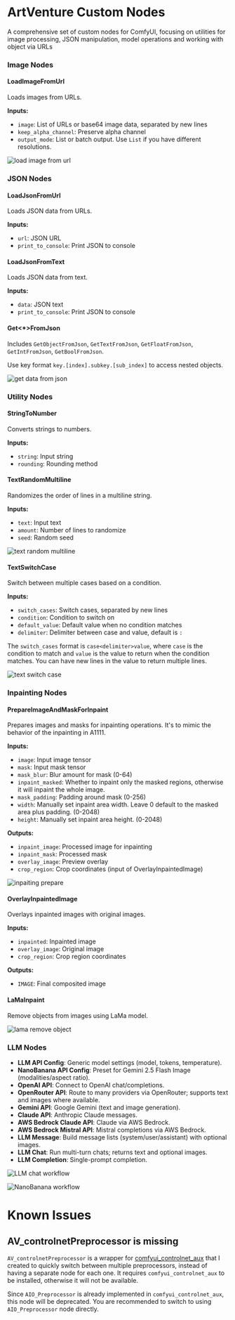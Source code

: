 # ArtVenture Custom Nodes

A comprehensive set of custom nodes for ComfyUI, focusing on utilities for image processing, JSON manipulation, model operations and working with object via URLs

### Image Nodes

#### LoadImageFromUrl

Loads images from URLs.

**Inputs:**

- `image`: List of URLs or base64 image data, separated by new lines
- `keep_alpha_channel`: Preserve alpha channel
- `output_mode`: List or batch output. Use `List` if you have different resolutions.

![load image from url](https://github.com/user-attachments/assets/9da4840c-925e-4e0c-984a-5412282aee79)

### JSON Nodes

#### LoadJsonFromUrl

Loads JSON data from URLs.

**Inputs:**

- `url`: JSON URL
- `print_to_console`: Print JSON to console

#### LoadJsonFromText

Loads JSON data from text.

**Inputs:**

- `data`: JSON text
- `print_to_console`: Print JSON to console

#### Get<\*>FromJson

Includes `GetObjectFromJson`, `GetTextFromJson`, `GetFloatFromJson`, `GetIntFromJson`, `GetBoolFromJson`.

Use key format `key.[index].subkey.[sub_index]` to access nested objects.

![get data from json](https://github.com/user-attachments/assets/a71793d6-9661-441c-a15c-66b2dcaa7972)

### Utility Nodes

#### StringToNumber

Converts strings to numbers.

**Inputs:**

- `string`: Input string
- `rounding`: Rounding method

#### TextRandomMultiline

Randomizes the order of lines in a multiline string.

**Inputs:**

- `text`: Input text
- `amount`: Number of lines to randomize
- `seed`: Random seed

![text random multiline](https://github.com/user-attachments/assets/86f811e3-579e-4ccc-81a3-e216cd851d3c)

#### TextSwitchCase

Switch between multiple cases based on a condition.

**Inputs:**

- `switch_cases`: Switch cases, separated by new lines
- `condition`: Condition to switch on
- `default_value`: Default value when no condition matches
- `delimiter`: Delimiter between case and value, default is `:`

The `switch_cases` format is `case<delimiter>value`, where `case` is the condition to match and `value` is the value to return when the condition matches. You can have new lines in the value to return multiple lines.

![text switch case](https://github.com/user-attachments/assets/4c5450a8-6a3a-4d3c-8c2a-c6e3a33cb95f)

### Inpainting Nodes

#### PrepareImageAndMaskForInpaint

Prepares images and masks for inpainting operations. It's to mimic the behavior of the inpainting in A1111.

**Inputs:**

- `image`: Input image tensor
- `mask`: Input mask tensor
- `mask_blur`: Blur amount for mask (0-64)
- `inpaint_masked`: Whether to inpaint only the masked regions, otherwise it will inpaint the whole image.
- `mask_padding`: Padding around mask (0-256)
- `width`: Manually set inpaint area width. Leave 0 default to the masked area plus padding. (0-2048)
- `height`: Manually set inpaint area height. (0-2048)

**Outputs:**

- `inpaint_image`: Processed image for inpainting
- `inpaint_mask`: Processed mask
- `overlay_image`: Preview overlay
- `crop_region`: Crop coordinates (input of OverlayInpaintedImage)

![inpaiting prepare](https://github.com/user-attachments/assets/38e87c04-7a64-4a62-a462-054396b3de14)

#### OverlayInpaintedImage

Overlays inpainted images with original images.

**Inputs:**

- `inpainted`: Inpainted image
- `overlay_image`: Original image
- `crop_region`: Crop region coordinates

**Outputs:**

- `IMAGE`: Final composited image

#### LaMaInpaint

Remove objects from images using LaMa model.

![lama remove object](https://github.com/user-attachments/assets/c28bbd8b-d55f-4fa5-bbc9-ace267382bd0)

### LLM Nodes

- **LLM API Config**: Generic model settings (model, tokens, temperature).
- **NanoBanana API Config**: Preset for Gemini 2.5 Flash Image (modalities/aspect ratio).
- **OpenAI API**: Connect to OpenAI chat/completions.
- **OpenRouter API**: Route to many providers via OpenRouter; supports text and images where available.
- **Gemini API**: Google Gemini (text and image generation).
- **Claude API**: Anthropic Claude messages.
- **AWS Bedrock Claude API**: Claude via AWS Bedrock.
- **AWS Bedrock Mistral API**: Mistral completions via AWS Bedrock.
- **LLM Message**: Build message lists (system/user/assistant) with optional images.
- **LLM Chat**: Run multi-turn chats; returns text and optional images.
- **LLM Completion**: Single-prompt completion.

![LLM chat workflow](https://github.com/user-attachments/assets/45b8d4fd-57cd-4bd9-8274-d3e6ac4ef938)

![NanoBanana workflow](https://github.com/user-attachments/assets/9d699b47-6239-419f-b778-348618c99c4a)

# Known Issues

## AV_controlnetPreprocessor is missing

`AV_controlnetPreprocessor` is a wrapper for [comfyui_controlnet_aux](https://github.com/Fannovel16/comfyui_controlnet_aux) that I created to quickly switch between multiple preprocessors, instead of having a separate node for each one. It requires `comfyui_controlnet_aux` to be installed, otherwise it will not be available.

Since `AIO_Preprocessor` is already implemented in `comfyui_controlnet_aux`, this node will be deprecated. You are recommended to switch to using `AIO_Preprocessor` node directly.

